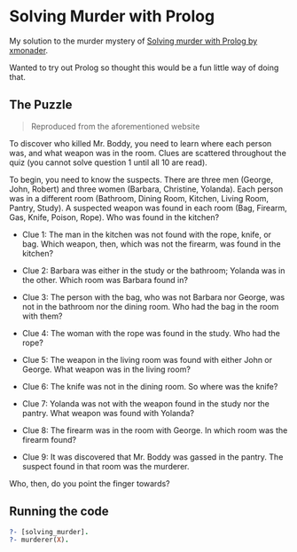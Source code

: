 # Solving Murder with Prolog

My solution to the murder mystery of [Solving murder with Prolog by xmonader](https://xmonader.github.io/prolog/2018/12/21/solving-murder-prolog.html).

Wanted to try out Prolog so thought this would be a fun little way of doing that.

## The Puzzle

> Reproduced from the aforementioned website

To discover who killed Mr. Boddy, you need to learn where each person was, and what weapon was in the room. Clues are scattered throughout the quiz (you cannot solve question 1 until all 10 are read).

To begin, you need to know the suspects. There are three men (George, John, Robert) and three women (Barbara, Christine, Yolanda). Each person was in a different room (Bathroom, Dining Room, Kitchen, Living Room, Pantry, Study). A suspected weapon was found in each room (Bag, Firearm, Gas, Knife, Poison, Rope). Who was found in the kitchen?

* Clue 1: The man in the kitchen was not found with the rope, knife, or bag. Which weapon, then, which was not the firearm, was found in the kitchen?

* Clue 2: Barbara was either in the study or the bathroom; Yolanda was in the other. Which room was Barbara found in?

* Clue 3: The person with the bag, who was not Barbara nor George, was not in the bathroom nor the dining room. Who had the bag in the room with them?

* Clue 4: The woman with the rope was found in the study. Who had the rope?

* Clue 5: The weapon in the living room was found with either John or George. What weapon was in the living room?

* Clue 6: The knife was not in the dining room. So where was the knife?

* Clue 7: Yolanda was not with the weapon found in the study nor the pantry. What weapon was found with Yolanda?

* Clue 8: The firearm was in the room with George. In which room was the firearm found?

* Clue 9: It was discovered that Mr. Boddy was gassed in the pantry. The suspect found in that room was the murderer.

Who, then, do you point the finger towards?

## Running the code

```prolog
?- [solving_murder].
?- murderer(X).
```
